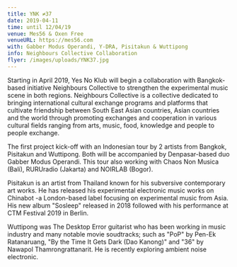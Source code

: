 ```yaml
---
title: YNK ≠37
date: 2019-04-11
time: until 12/04/19
venue: Mes56 & Oxen Free
venueURL: https://mes56.com
with: Gabber Modus Operandi, Y-DRA, Pisitakun & Wuttipong
info: Neighbours Collective Collaboration
flyer: /images/uploads/YNK37.jpg
---
```


Starting in April 2019, Yes No Klub will begin a collaboration with Bangkok-based initiative Neighbours Collective to strengthen the experimental music scene in both regions. Neighbours Collective is a collective dedicated to bringing international cultural exchange programs and platforms that cultivate friendship between South East Asian countries, Asian countries and the world through promoting exchanges and cooperation in various cultural fields ranging from arts, music, food, knowledge and people to people exchange.

The first project kick-off with an Indonesian tour by 2 artists from Bangkok, Pisitakun and Wuttipong. Both will be accompanied by Denpasar-based duo Gabber Modus Operandi. This tour also working with Chaos Non Musica (Bali), RURUradio (Jakarta) and NOIRLAB (Bogor).

Pisitakun is an artist from Thailand known for his subversive contemporary art works. He has released his experimental electronic music works on Chinabot -a London-based label focusing on experimental music from Asia. His new album "Sosleep" released in 2018 followed with his performance at CTM Festival 2019 in Berlin.

Wuttipong was The Desktop Error guitarist who has been working in music industry and many notable movie soudtracks; such as "PoP" by Pen-Ek Ratanaruang, "By the Time It Gets Dark (Dao Kanong)" and "36" by Nawapol Thamrongrattanarit. He is recently exploring ambient noise electronic.
